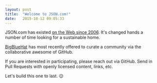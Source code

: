 ```yaml
---
layout: post
title:  "Welcome to JSON.com!"
date:   2015-10-12 09:05:33
---
```


JSON.com has existed
[on the Web since 2006](http://web.archive.org/web/20070814024046/http://www.json.com/2006/12/26/welcome-to-jsoncom/).
It's changed hands a number of time looking for a sustainable home.

[BigBlueHat](http://bigbluehat.com/) has most recently offered to curate a
community via the collaborative awesome of GitHub.

If you are interested in participating, please reach out via GitHub. Send in
Pull Requests with openly licensed content, links, etc.

Let's build this one to last. :wink:
